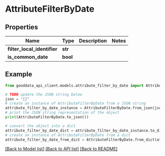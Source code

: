 # AttributeFilterByDate


## Properties

Name | Type | Description | Notes
------------ | ------------- | ------------- | -------------
**filter_local_identifier** | **str** |  | 
**is_common_date** | **bool** |  | 

## Example

```python
from gooddata_api_client.models.attribute_filter_by_date import AttributeFilterByDate

# TODO update the JSON string below
json = "{}"
# create an instance of AttributeFilterByDate from a JSON string
attribute_filter_by_date_instance = AttributeFilterByDate.from_json(json)
# print the JSON string representation of the object
print(AttributeFilterByDate.to_json())

# convert the object into a dict
attribute_filter_by_date_dict = attribute_filter_by_date_instance.to_dict()
# create an instance of AttributeFilterByDate from a dict
attribute_filter_by_date_from_dict = AttributeFilterByDate.from_dict(attribute_filter_by_date_dict)
```
[[Back to Model list]](../README.md#documentation-for-models) [[Back to API list]](../README.md#documentation-for-api-endpoints) [[Back to README]](../README.md)


